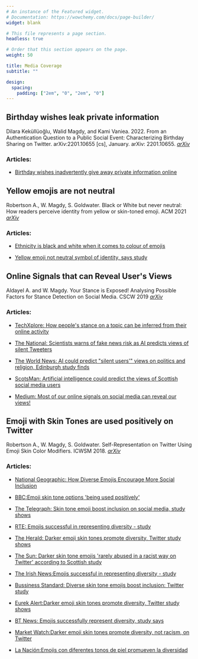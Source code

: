```yaml
---
# An instance of the Featured widget.
# Documentation: https://wowchemy.com/docs/page-builder/
widget: blank

# This file represents a page section.
headless: true

# Order that this section appears on the page.
weight: 50

title: Media Coverage
subtitle: ""

design:
  spacing:
    padding: ["2em", "0", "2em", "0"]
---
```


## Birthday wishes leak private information
Dilara Keküllüoğlu, Walid Magdy, and Kami Vaniea. 2022. From an Authentication Question to a Public Social Event: Characterizing Birthday Sharing on Twitter. arXiv:2201.10655 [cs], January. arXiv: 2201.10655.
<i><a href="https://arxiv.org/abs/2201.10655">arXiv</a></i>

<h3>Articles:</h3>

* <a href=https://institutions.newscientist.com/article/2306361-birthday-wishes-inadvertently-give-away-private-information-online>Birthday wishes inadvertently give away private information online
</a>

## Yellow emojis are not neutral 
Robertson A., W. Magdy, S. Goldwater. Black or White but never neutral: How readers perceive identity from yellow or skin-toned emoji. ACM 2021 <i><a href="https://arxiv.org/abs/2105.05887">arXiv</a></i>
	

<h3>Articles:</h3>

	
* <a href=https://www.thetimes.co.uk/article/ethnicity-is-black-and-white-when-it-comes-to-colour-of-emojis-khnxzjbc5>Ethnicity is black and white when it comes to colour of emojis
</a>
	
* <a href=https://news.stv.tv/scotland/yellow-emoji-not-neutral-symbol-of-identity-says-study?top>Yellow emoji not neutral symbol of identity, says study
</a>


## Online Signals that can Reveal User's Views
Aldayel A. and W. Magdy. Your Stance is Exposed! Analysing Possible Factors for Stance Detection on Social Media. CSCW 2019 <i><a href="https://arxiv.org/abs/1908.03146">arXiv</a></i>
	

<h3>Articles:</h3>

	
* <a href=https://techxplore.com/news/2019-08-people-stance-topic-inferred-online.html>TechXplore: How people's stance on a topic can be inferred from their online activity</a>
	
* <a href=https://www.thenational.scot/news/17896330.scientists-warns-fake-news-risk-ai-predicts-views-silent-tweeters>The National: Scientists warns of fake news risk as AI predicts views of silent Tweeters</a>
	
* <a href=https://twnews.co.uk/gb-news/ai-could-predict-silent-users-views-on-politics-and-religion-edinburgh-study-finds>The World News: AI could predict "silent users'" views on politics and religion, Edinburgh study finds</a>
	
* <a href=https://www.edinburghnews.scotsman.com/news/artificial-intelligence-could-predict-views-scottish-social-media-users-642095>ScotsMan: Artificial intelligence could predict the views of Scottish social media users</a>
	
* <a href=https://medium.com/acm-cscw/most-of-our-online-signals-on-social-media-can-reveal-our-views-3cc2020bde0b>Medium: Most of our online signals on social media can reveal our views!</a>
	

## Emoji with Skin Tones are used positively on Twitter
Robertson A., W. Magdy, S. Goldwater. Self-Representation on Twitter Using Emoji Skin Color Modifiers. ICWSM 2018. <i><a href="https://arxiv.org/abs/1803.10738">arXiv</a></i>
	
<h3>Articles:</h3>

* <a href=https://news.nationalgeographic.com/2018/04/emoji-skin-tone-inclusion-culture-spd/>National Geographic: How Diverse Emojis Encourage More Social Inclusion</a>
	
* <a href=http://www.bbc.co.uk/news/uk-scotland-43711524>BBC:Emoji skin tone options 'being used positively'</a>
	
* <a href=https://www.telegraph.co.uk/science/2018/04/10/skin-tone-emojis-boost-inclusion-social-media-study-shows/>The Telegraph: Skin tone emoji boost inclusion on social media, study shows</a>
	
* <a href=https://www.rte.ie/news/newslens/2018/0410/953425-emoji-diversity/>RTE: Emojis successful in representing diversity - study </a>
	
* <a href=http://www.heraldscotland.com/news/16148563.Darker_emoji_skin_tones_promote_diversity__Twitter_study_shows/>The Herald: Darker emoji skin tones promote diversity, Twitter study shows</a>
	
* <a href=https://www.thescottishsun.co.uk/news/scottish-news/2483297/emojis-dark-skin-not-racist-twitter-edinburgh-university-study/>The Sun: Darker skin tone emojis 'rarely abused in a racist way on Twitter' according to Scottish study</a>
	
* <a href=https://www.irishnews.com/magazine/science/2018/04/10/news/emojis-successful-in-representing-diversity-study-1300532/>The Irish News:Emojis successful in representing diversity - study</a>
	
* <a href=http://www.business-standard.com/article/pti-stories/diverse-skin-tone-emojis-boost-inclusion-twitter-study-118041100683_1.html>Bussiness Standard: Diverse skin tone emojis boost inclusion: Twitter study</a>
	
* <a href=https://www.eurekalert.org/pub_releases/2018-04/uoe-des041118.php>Eurek Alert:Darker emoji skin tones promote diversity, Twitter study shows</a>
	
* <a href=http://home.bt.com/tech-gadgets/tech-news/emojis-successfully-represent-diversity-11364263550985>BT News: Emojis successfully represent diversity, study says</a>
	
* <a href=https://www.marketwatch.com/story/darker-emoji-skin-tones-promote-diversity-not-racism-on-twitter-2018-04-13>Market Watch:Darker emoji skin tones promote diversity, not racism, on Twitter</a>
	
* <a href=https://www.nacion.com/tecnologia/moviles/emojis-con-diferentes-tonos-de-piel-promueven-la/OH3AQYCGARHWDJZCLZZCFLQA74/story>La Nación:Emojis con diferentes tonos de piel promueven la diversidad</a>
	


